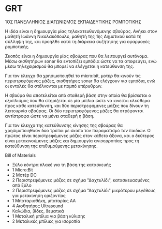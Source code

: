 # GRT
1ΟΣ ΠΑΝΕΛΛΗΝΙΟΣ ΔΙΑΓΩΝΙΣΜΟΣ ΕΚΠΑΙΔΕΥΤΙΚΗΣ ΡΟΜΠΟΤΙΚΗΣ

Η ιδέα είναι η δημιουργία μίας τηλεκατευθυνόμενης σβούρας. 
Ανήκει στον μαθητή Ιωάννη Νικολακόπουλο, μαθητή της 1ης Δημοτικού κατά τη σύλληψη της, και προήλθε κατά τη διάρκεια συζήτησης για εφαρμογές ρομποτικής.

Σκοπός είναι η δημιουργία μίας σβούρας που θα λειτουργεί αυτόνομα. Μέσω αισθητήρων sonar θα εντοπίζει εμπόδια ώστε να τα αποφεύγει, ενώ μέσω τηλεχειρισμού θα μπορεί να ελέγχεται η κατεύθυνση της.

Για τον έλεγχο θα χρησιμοποιηθεί το micro:bit, μοτέρ θα κινούν τις περιστρεφόμενες μάζες, αισθητήρες sonar θα ελέγχουν για εμπόδια, ενώ οι εντολές θα στέλνονται με πομπό υπέρυθρων.

Η σβούρα θα αποτελείται από σταθερή βάση στην οποία θα βρίσκεται ο εξοπλισμός που θα στηρίζεται σε μία μπίλια ώστε να κινείται ελεύθερα προς κάθε κατεύθυνση, και δύο περιστρεφόμενες μάζες που δίνουν τη λειτουργία σβούρας. Οι δύο περιστρεφόμενες μάζες θα στρέφονται αντίστροφα ώστε να μένει σταθερή η βάση.

Για τον έλεγχο της κατεύθυνσης κίνησης της σβούρας θα χρησιμοποιηθούν δύο τρόποι με σκοπό τον πειραματισμό τον παιδιών. Ο πρώτος είναι περιστρεφόμενες μάζες στον κάθετο άξονα, και ο δεύτερος είναι μετακινούμενες μάζες και δημιουργία ανισορροπίας προς τη κατεύθυνση της επιθυμούμενης μετακίνησης.

Bill of Materials
- Ξύλο κόντρα πλακέ για τη βάση της κατασκευής
- 1 Micro:Bit
- 2 Μοτέρ DC
- 2 Περιστρεφόμενες μάζες σε σχήμα "Δαχτυλίδι", κατασκευασμένες από ξύλο
- 2 Περιστρεφόμενες μάζες σε σχήμα "Δαχτυλίδι" μικρότερου μεγέθους για μετακίνηση οριζοντίος
- 1 Μπαταριοθήκη, μπαταρίες ΑΑ
- 4 Αισθητήρες Ultrasound
- Καλώδια, βίδες, δεματικά
- 1 Μεταλική μπίλια για βάση κύλισης
- 2 Μεταλικές μπίλιες για ισοροπία
